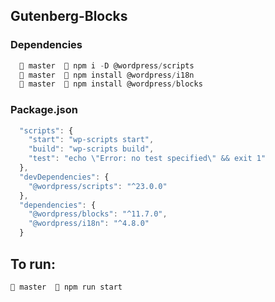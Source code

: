 ## Gutenberg-Blocks



### Dependencies
```JavaScript
   master   npm i -D @wordpress/scripts
   master   npm install @wordpress/i18n
   master   npm install @wordpress/blocks
```


### Package.json
```JavaScript
  "scripts": {
    "start": "wp-scripts start",
    "build": "wp-scripts build",
    "test": "echo \"Error: no test specified\" && exit 1"
  },
  "devDependencies": {
    "@wordpress/scripts": "^23.0.0"
  },
  "dependencies": {
    "@wordpress/blocks": "^11.7.0",
    "@wordpress/i18n": "^4.8.0"
  }
```

## To run:
```JavaScript
 master   npm run start
```